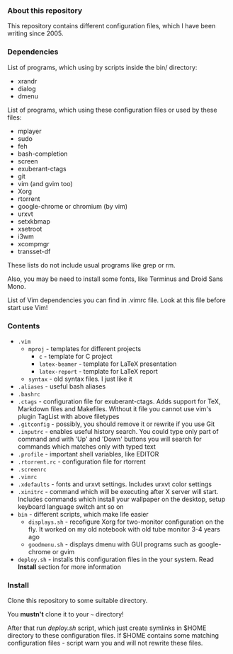 ### About this repository

This repository contains different configuration files, which I
have been writing since 2005.


### Dependencies

List of programs, which using by scripts inside the bin/ directory:
* xrandr
* dialog
* dmenu

List of programs, which using these configuration files or used by these files:
* mplayer
* sudo
* feh
* bash-completion
* screen
* exuberant-ctags
* git
* vim (and gvim too)
* Xorg
* rtorrent
* google-chrome or chromium (by vim)
* urxvt
* setxkbmap
* xsetroot
* i3wm
* xcompmgr
* transset-df

These lists do not include usual programs like grep or rm.

Also, you may be need to install some fonts, like Terminus and Droid Sans Mono.

List of Vim dependencies you can find in .vimrc file. Look at this file before start use Vim!


### Contents

* `.vim`
  * `mproj` - templates for different projects
    * `c` - template for C project
    * `latex-beamer` - template for LaTeX presentation
    * `latex-report` - template for LaTeX report
  * `syntax` - old syntax files. I just like it
* `.aliases` - useful bash aliases
* `.bashrc`
* `.ctags` - configuration file for exuberant-ctags. Adds support for
TeX, Markdown files and Makefiles. Without it file you cannot use vim's plugin
TagList with above filetypes
* `.gitconfig` - possibly, you should remove it or rewrite if you use Git
* `.inputrc` - enables useful history search. You could type only part of command
and with 'Up' and 'Down' buttons you will search for commands which matches only
with typed text
* `.profile` - important shell variables, like EDITOR
* `.rtorrent.rc` - configuration file for rtorrent
* `.screenrc`
* `.vimrc`
* `.xdefaults` - fonts and urxvt settings. Includes urxvt color settings
* `.xinitrc` - command which will be executing after X server will start. Includes
commands which install your wallpaper on the desktop, setup keyboard language switch ant so on
* `bin` - different scripts, which make life easier
  * `displays.sh` - recofigure Xorg for two-monitor configuration
  on the fly. It worked on my old notebook with old tube monitor 3-4
  years ago
  * `goodmenu.sh` - displays dmenu with GUI programs such as google-chrome
  or gvim
* `deploy.sh` - installs this configuration files in the your system. Read **Install** section for
more information


### Install

Clone this repository to some suitable directory.

You **mustn't** clone it to your `~` directory!

After that run *deploy.sh* script, which just create symlinks in $HOME directory to
these configuration files. If $HOME contains some matching configuration files -
script warn you and will not rewrite these files.
